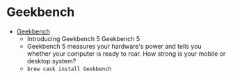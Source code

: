 # Geekbench
- [Geekbench](https://www.geekbench.com/)
  -  Introducing Geekbench 5 Geekbench 5
  - Geekbench 5 measures your hardware's power and tells you whether your computer is ready to roar. How strong is your mobile or desktop system?    
  - `brew cask install Geekbench`
